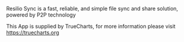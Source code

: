 Resilio Sync is a fast, reliable, and simple file sync and share solution, powered by P2P technology

This App is supplied by TrueCharts, for more information please visit https://truecharts.org
